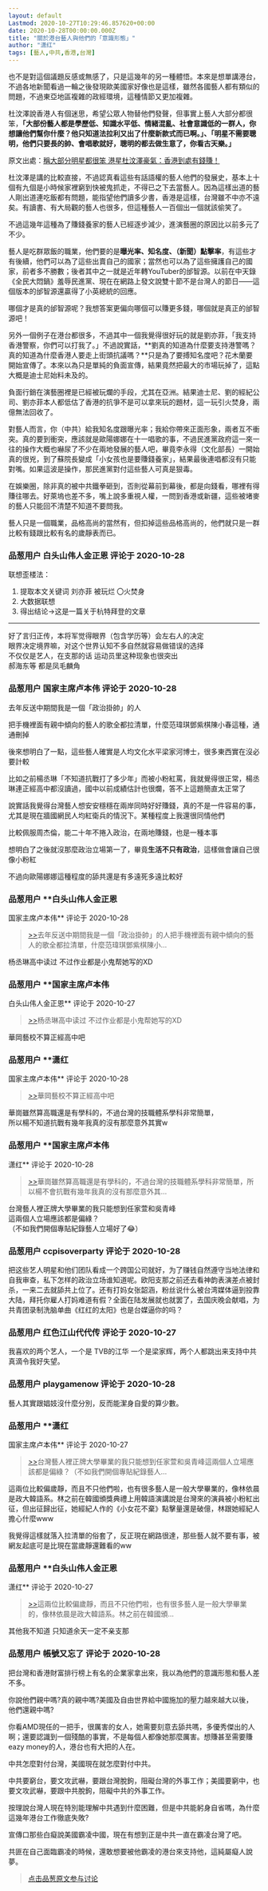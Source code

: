 ```yaml
---
layout: default
Lastmod: 2020-10-27T10:29:46.857620+00:00
date: 2020-10-28T00:00:00.000Z
title: "關於港台藝人與他們的「意識形態」"
author: "潇红"
tags: [藝人,中共,香港,台灣]
---
```


也不是對這個議題反感或無感了，只是這幾年的另一種體悟。本來是想單講港台，不過各地新聞看過一輪之後發現歐美國家好像也是這樣，雖然各國藝人都有類似的問題，不過東亞地區複雜的政經環境，這種情節又更加複雜。  
  
  
杜汶澤說香港人有個迷思，希望公眾人物替他們發聲，但事實上藝人大部分都很笨，**「大部份藝人都是學歷低、知識水平低、情緒混亂、社會意識低的一群人，你想讓他們幫你什麼？他只知道法拉利又出了什麼新款式而已啊。」、「明星不需要聰明，他們只要長的帥、會唱歌就好，聰明的都去做生意了，你看古天樂。」**  
  
  
原文出處：[稱大部分明星都很笨 港星杜汶澤豪氣：香港到處有錢賺！]( "https://news.ltn.com.tw/news/politics/breakingnews/2868593")  
  
  
杜汶澤是講的比較直接，不過認真看這些有話語權的藝人他們的發展史，基本上十個有九個是小時候家裡窮到快被鬼抓走，不得已之下去當藝人。因為這樣出道的藝人剛出道連吃飯都有問題，能指望他們讀多少書，香港是這樣，台灣雖不中亦不遠矣。有讀書、有大局觀的藝人也很多，但這種藝人一百個出一個就該偷笑了。  
  
  
不過這幾年這種為了賺錢養家的藝人已經逐步減少，進演藝圈的原因比以前多元了不少。  
  
  
藝人是吃群眾飯的職業，他們要的是**曝光率、知名度、（新聞）點擊率**，有這些才有後續，他們可以為了這些出賣自己的國家；當然也可以為了這些擁護自己的國家，前者多不勝數；後者其中之一就是近年轉YouTuber的邰智源。以前在中天錄《全民大悶鍋》羞辱民進黨、現在在網路上發文說雙十節不是台灣人的節日——這個版本的邰智源還贏得了小英總統的回應。  
  
  
哪個才是真的邰智源呢？我想答案更偏向哪個可以賺更多錢，哪個就是真正的邰智源吧！  
  
  
另外一個例子在港台都很多，不過其中一個我覺得很好玩的就是劉亦菲，「我支持香港警察，你們可以打我了。」不過說實話，**劉真的知道為什麼要支持港警嗎？真的知道為什麼香港人要走上街頭抗議嗎？**只是為了要搏知名度吧？花木蘭要開始宣傳了。本來以為只是單純的負面宣傳，結果竟然把最大的市場玩掉了，這點大概是迪士尼始料未及的。  
  
  
負面行銷在演藝圈裡是已經被玩爛的手段，尤其在亞洲。結果迪士尼、劉的經紀公司、劉亦菲本人都低估了香港的抗爭不是可以拿來玩的題材，這一玩引火焚身，兩億無法回收了。  
  
  
對藝人而言，你（中共）給我知名度跟曝光率；我給你帶來正面形象，兩者互不衝突。真的要到衝突，應該就是歐陽娜娜在十一唱歌的事，不過民進黨政府這一來一往的操作大概也嚇尿了不少在兩地發展的藝人吧，畢竟李永得（文化部長）一開始真的很兇，到了蘇院長變成「小女孩也是要賺錢養家」，結果最後連唱都沒有只能對嘴。如果這波是操作，那民進黨對付這些藝人可真是狠毒。  
  
  
在娛樂圈，除非真的被中共鐵拳砸到，否則從幕前到幕後，都是向錢看，哪裡有得賺往哪去。好萊塢也差不多，嘴上說多重視人權，一問到香港或新疆，這些被堵麥的藝人只能回不清楚不知道不要問我。  
  
  
藝人只是一個職業，品格高尚的當然有，但扣掉這些品格高尚的，他們就只是一群比較有錢跟比較有名的歲靜表而已。

            
### 品葱用户 **白头山伟人金正恩** 评论于 2020-10-28
        
联想歪楼法：  

1.  提取本文关键词 刘亦菲 被玩烂 〇火焚身
2.  大数据联想
3.  得出结论->这是一篇关于杭特拜登的文章

  

* * *

  
好了言归正传，本将军觉得眼界（包含学历等）会左右人的决定  
眼界决定境界嘛，对这个世界认知不多自然就容易做错误的选择  
不仅仅是艺人，在支那的话 运动员里这种现象也很突出  
郝海东等 都是凤毛麟角
        


            
### 品葱用户 **国家主席卢本伟** 评论于 2020-10-28
        
去年反送中期間我是一個「政治掛帥」的人  
  
把手機裡面有親中傾向的藝人的歌全都拉清單，什麼范瑋琪鄧紫棋陳小春這種，通通刪掉  
  
後來想明白了一點，這些藝人確實是人均文化水平梁家河博士，很多東西實在沒必要計較  
  
比如之前楊丞琳「不知道抗戰打了多少年」而被小粉紅罵，我就覺得很正常，楊丞琳連正經高中都沒讀過，國中以前成績估計也很爛，答不上這題簡直太正常了  
  
說實話我覺得台灣藝人想安安穩穩在兩岸同時好好賺錢，真的不是一件容易的事，尤其是現在牆國網民人均紅衛兵的情況下。某種程度上我還很同情他們  
  
比較佩服周杰倫，能二十年不捲入政治，在兩地賺錢，也是一種本事  
  
想明白了之後就沒那麼政治立場第一了，畢竟**生活不只有政治**，這樣做會讓自己很像小粉紅  
  
不過向歐陽娜娜這種程度的舔共還是有多遠死多遠比較好
        


            
### 品葱用户 **白头山伟人金正恩 
国家主席卢本伟** 评论于 2020-10-28
        
> [\>>]( "/article/item_id-526377#")去年反送中期間我是一個「政治掛帥」的人把手機裡面有親中傾向的藝人的歌全都拉清單，什麼范瑋琪鄧紫棋陳小...

  
  
杨丞琳高中读过 不过作业都是小鬼帮她写的XD
        


            
### 品葱用户 **国家主席卢本伟 
白头山伟人金正恩** 评论于 2020-10-27
        
> [\>>]( "/article/item_id-526380#")杨丞琳高中读过 不过作业都是小鬼帮她写的XD

  
  
華岡藝校不算正經高中吧
        


            
### 品葱用户 **潇红 
国家主席卢本伟** 评论于 2020-10-28
        
> [\>>]( "/article/item_id-526381#")華岡藝校不算正經高中吧

  
  
華崗雖然算高職還是有學科的，不過台灣的技職體系學科非常簡單，  
所以楊不知道抗戰有幾年我真的沒有那麼意外其實w
        


            
### 品葱用户 **国家主席卢本伟 
潇红** 评论于 2020-10-28
        
> [\>>]( "/article/item_id-526397#")華崗雖然算高職還是有學科的，不過台灣的技職體系學科非常簡單，所以楊不會抗戰有幾年我真的沒有那麼意外其...

  
  
台灣藝人裡正牌大學畢業的我只能想到任家萱和吳青峰  
這兩個人立場應該都是偏綠？  
（不如我們開個專貼紀錄藝人立場好了😂）
        


            
### 品葱用户 **ccpisoverparty** 评论于 2020-10-28
        
把这些艺人明星和他们团队看成一个跨国公司就好，为了赚钱自然遵守当地法律和自我审查，私下怎样的政治立场谁知道呢。欧阳支那之前还去看神韵表演差点被封杀，一来二去就舔共上位了。还有打妈女张韶涵，粉丝说什么被台湾媒体逼到投靠大陆，拜托你雇人打妈难道有假？全面在陆发展就也就罢了，去国庆晚会献唱，为共青团录制洗脑单曲《红红的太阳》也是台媒逼你的吗？
        


            
### 品葱用户 **红色江山代代传** 评论于 2020-10-27
        
我喜欢的两个艺人，一个是 TVB的江华 一个是梁家辉，两个人都跳出来支持中共真滴令我好失望。
        


            
### 品葱用户 **playgamenow** 评论于 2020-10-28
        
藝人其實跟娼妓沒什麼分別，反而能潔身自愛的算少數。
        


            
### 品葱用户 **潇红 
国家主席卢本伟** 评论于 2020-10-27
        
> [\>>]( "/article/item_id-526403#")台灣藝人裡正牌大學畢業的我只能想到任家萱和吳青峰這兩個人立場應該都是偏綠？（不如我們開個專貼紀錄藝人...

  
  
這兩位比較偏歲靜，而且不只他們啦，也有很多藝人是一般大學畢業的，像林依晨是政大韓語系。林之前在韓國頒獎典禮上用韓語演講說是台灣來的演員被小粉紅出征，但出征歸出征，她經紀人作的《小女花不棄》點擊量還是破億，林跟她經紀人擔心什麼www  
  
我覺得這樣就落入拉清單的俗套了，反正現在網路很達，那些藝人就不要有事，被網友起底可是比現在當歲靜還難看的ww
        


            
### 品葱用户 **白头山伟人金正恩 
潇红** 评论于 2020-10-27
        
> [\>>]( "/article/item_id-526417#")這兩位比較偏歲靜，而且不只他們啦，也有很多藝人是一般大學畢業的，像林依晨是政大韓語系。林之前在韓國頒...

  
  
其他我不知道 只知道余天一定不亲支那
        


            
### 品葱用户 **帳號又忘了** 评论于 2020-10-28
        
把台灣和香港財富排行榜上有名的企業家拿出來，我以為他們的意識形態和藝人差不多。  
  
你說他們親中嗎?真的親中嗎?美國及自由世界給中國施加的壓力越來越大以後，他們還親中嗎?  
  
你看AMD現任的一把手，很厲害的女人，她需要刻意去舔共嗎，多優秀傑出的人啊；還要認識到一個殘酷的事實，不是每個人都像她那麼厲害。想賺甚至需要賺eazy money的人，港台也有大把的人在。  
  
中共怎麼對付台灣，美國現在就怎麼對付中共。  
  
中共要窮台，要文攻武嚇，要跟台灣脫鉤，阻礙台灣的外事工作；美國要窮中，也要文攻武嚇，要跟中共脫鉤，阻礙中共的外事工作。  
  
按理說台灣人現在特別能理解中共遇到什麼困難，但是中共能躬身自省嗎，為什麼這幾年港台工作徹底失敗?  
  
宣傳口那些白癡說美國霸凌中國，現在有想到正是中共一直在霸凌台灣了吧。  
  
共匪在自己面臨霸凌的時候，還敢想要被他霸凌的港台來支持他，這純屬癡人說夢。
        






> [点击品葱原文参与讨论](https://pincong.rocks/article/25568)

